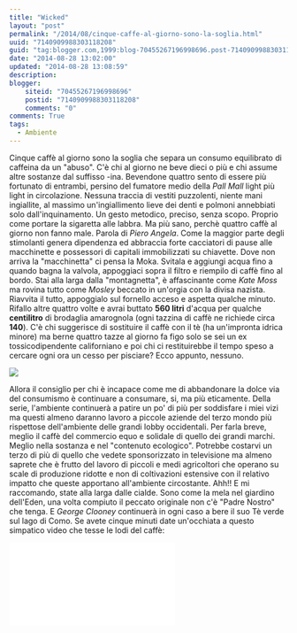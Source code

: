 ```yaml
---
title: "Wicked"
layout: "post"
permalink: "/2014/08/cinque-caffe-al-giorno-sono-la-soglia.html"
uuid: "7140909988303118208"
guid: "tag:blogger.com,1999:blog-70455267196998696.post-7140909988303118208"
date: "2014-08-28 13:02:00"
updated: "2014-08-28 13:08:59"
description: 
blogger:
    siteid: "70455267196998696"
    postid: "7140909988303118208"
    comments: "0"
comments: True
tags:
  - Ambiente
---
```

Cinque caffè al giorno sono la soglia che separa un consumo equilibrato
di caffeina da un "abuso". C'è chi al giorno ne beve dieci o più e chi
assume altre sostanze dal suffisso -ina. Bevendone quattro sento di
essere più fortunato di entrambi, persino del fumatore medio della *Pall
Mall* light più light in circolazione. Nessuna traccia di vestiti
puzzolenti, niente mani ingiallite, al massimo un'ingiallimento lieve
dei denti e polmoni annebbiati solo dall'inquinamento. Un gesto
metodico, preciso, senza scopo. Proprio come portare la sigaretta alle
labbra. Ma più sano, perchè quattro caffè al giorno non fanno male.
Parola di *Piero Angela*. Come la maggior parte degli stimolanti genera
dipendenza ed abbraccia forte cacciatori di pause alle macchinette e
possessori di capitali immobilizzati su chiavette. Dove non arriva la
"macchinetta" ci pensa la Moka. Svitala e aggiungi acqua fino a quando
bagna la valvola, appoggiaci sopra il filtro e riempilo di caffè fino al
bordo. Stai alla larga dalla "montagnetta", è affascinante come *Kate
Moss* ma rovina tutto come *Mosley* beccato in un'orgia con la divisa
nazista. Riavvita il tutto, appoggialo sul fornello acceso e aspetta
qualche minuto. Rifallo altre quattro volte e avrai buttato **560
litri** d'acqua per qualche **centilitro** di brodaglia amarognola (ogni
tazzina di caffè ne richiede circa **140**). C'è chi suggerisce di
sostituire il caffè con il tè (ha un'impronta idrica minore) ma berne
quattro tazze al giorno fa figo solo se sei un ex tossicodipendente
californiano e poi chi ci restituirebbe il tempo speso a cercare ogni
ora un cesso per pisciare? Ecco appunto, nessuno.
  
[![](http://rack.1.mshcdn.com/media/ZgkyMDE0LzA1LzI0L2E4L29yZ2FuaWNjb2ZmLjg2NjZhLmdpZgpwCXRodW1iCTEyMDB4OTYwMD4/d03fc22a/613/organic-coffee-text-final.gif)](http://rack.1.mshcdn.com/media/ZgkyMDE0LzA1LzI0L2E4L29yZ2FuaWNjb2ZmLjg2NjZhLmdpZgpwCXRodW1iCTEyMDB4OTYwMD4/d03fc22a/613/organic-coffee-text-final.gif)
  
Allora il consiglio per chi è incapace come me di abbandonare la dolce
via del consumismo è continuare a consumare, si, ma più eticamente.
Della serie, l'ambiente continuerà a patire un po' di più per soddisfare
i miei vizi ma questi almeno daranno lavoro a piccole aziende del terzo
mondo più rispettose dell'ambiente delle grandi lobby occidentali. Per
farla breve, meglio il caffè del commercio equo e solidale di quello dei
grandi marchi. Meglio nella sostanza e nel "contenuto ecologico".
Potrebbe costarvi un terzo di più di quello che vedete sponsorizzato in
televisione ma almeno saprete che è frutto del lavoro di piccoli e medi
agricoltori che operano su scale di produzione ridotte e non di
coltivazioni estensive con il relativo impatto che queste apportano
all'ambiente circostante. Ahh!! E mi raccomando, state alla larga dalle
cialde. Sono come la mela nel giardino dell'Eden, una volta compiuto il
peccato originale non c'è "Padre Nostro" che tenga. E *George Clooney*
continuerà in ogni caso a bere il suo Tè verde sul lago di Como.
Se avete cinque minuti date un'occhiata a questo simpatico video che
tesse le lodi del caffè:

<div class="youtube">
<iframe src="//www.youtube-nocookie.com/embed/OTVE5iPMKLg?rel=0" frameborder="0" allowfullscreen></iframe>
</div>